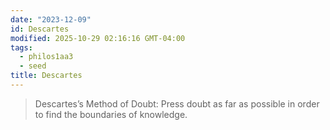 ```yaml
---
date: "2023-12-09"
id: Descartes
modified: 2025-10-29 02:16:16 GMT-04:00
tags:
  - philos1aa3
  - seed
title: Descartes
---
```


> Descartes’s Method of Doubt: Press doubt as far as possible in order to find the boundaries of knowledge.
